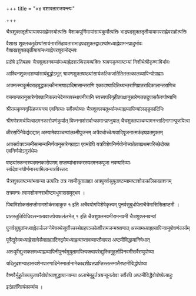 +++
title = "०४ दशावतारजयन्त्यः"

+++

चैत्रशुक्लतृतीयायामपराह्णेमस्योत्पत्तिः वैशाकपूर्णिमायांसायंकूर्मोत्पत्तिः भाद्रपदशुक्लतृतीयायामपराह्णेवराहोत्पत्तिः

वैशाख शुक्लचतुर्दश्यांसायंनारसिंहावतारःभाद्रपदशुक्लद्वादश्यांमध्याह्नेवामनप्रादुर्भावः वैशाखशुक्लतृतीयायांमध्याह्नेपरशुरामोद्भवः

प्रदोषे इतिबहवः चैत्रशुक्लनवम्यांमध्याह्नेदशरथिरामव्यक्तिः श्रावणकृष्णाष्टम्यां निशीथेश्रीकृष्णाविर्भावः

आश्विनशुक्ल्दशम्यांसायंबुद्धोऽभूत् श्रावणशुक्लषष्ठ्यांसायंकल्किर्जातैतितत्तत्कालव्यापिन्योग्राह्याः

अत्रमत्स्यकूर्मवराहबुद्धकल्कीनामाषाढादिमासान्तराणि एकादश्यादितिथ्यन्तराणिप्रातरादिकालान्तराणिच

वचनान्तरानुसारेणोक्तानिकल्पभेदेनव्यवस्थापनीयानि स्वस्वपरिगृहीतपक्षानुसारेणतत्तदुपासकैरुपोष्याणि

श्रीरामकृष्णनृसिंहजयन्त्य एवनित्याः सर्वैरुपोष्याः चैत्रशुक्लचतुर्थ्यामध्याह्नव्यापिन्यांलड्‌डुकादिभिः

श्रीगणेशमर्चयित्वादमनकारोपणंकुर्यात् विघ्ननाशंसर्वान्कामान्प्राप्नुयात् चैत्रशुक्लपञ्चम्यामनन्तादिनागान्पूजयित्वा

क्षीरसर्पिनैवेद्यंदद्यात् अस्यामेवपञ्चम्यांलक्ष्मीपूजनम् अत्रैवचोच्चेःश्रवादिपूजनात्मकंहयव्रतमुक्तम्

अत्रसर्वत्रपञ्चमीसामान्यनिर्णयानुसारेणग्राह्या एवमग्रेपि यत्रविशेषनिर्णयोनोच्यतेतत्रप्रथमपरिच्छेदोक्त एवनिर्णयोऽनुसंधेयः

षष्ठ्यांस्कन्दस्यदमनकारोपणम् सप्तम्यांभास्करस्यदमनकपूजा नवम्यांदेव्याः सर्वदेवानांपौर्णमास्यामित्यन्यत्रविस्तरः

चैत्रशुक्लाष्टम्यांभवान्या उत्पत्तिः तत्र नवमीयुताग्राह्या अत्रपुनर्वसुयुताष्टम्यामष्टाशोककलिकाप्राशनम्

तत्रमन्त्रः त्वामशोकनराभीष्टमधुमाससमुद्भव ।

पिबामिशोकसंतप्तोमामशोकंसदाकुरु १ इति अत्रैवयोगविशेषेकृत्यम् पुनर्वसुबुधोपेताचैत्रेमासिसिताष्टमी ।

प्रातस्तुतिविधिवत्स्नात्ववाजपेयफलंलभेत् १ इति चैत्रशुक्लनवमीरामनवमी चैत्रशुक्लनवम्यां

पुनर्वसुयुतांमध्याह्नेकर्कलग्नेमेषस्थेसूर्यौच्चस्थेग्रहपञ्चकेशीरामजन्मश्रवणात् अस्यामध्याह्नव्यापिन्यामुपोषणंकार्यम्

पूर्वेद्युरेवमध्याह्नेसत्वेसैवग्राह्यादिनद्वयेमध्याह्नव्याप्तावव्याप्तौवापरा अष्टमीविद्धायानिषेधात्

अतःपूर्वेद्युःसकलमध्याह्नव्यापिनीपुनर्वमुयुतामपित्यक्त्वापरेद्युस्त्रिमुहुर्तापिनवमीसर्वैरप्युपोष्या

यदितुदशम्याहासवशेनपारणादिनेस्मार्तानामेकादशीव्रतप्राप्तिस्तत्स्मातैरष्टमीविद्धोपोष्या

वैष्णवैर्मुहूर्तत्रययुतापरैवोपोष्याशुद्धायानवम्या अलाभेमुहूर्तत्रयन्यूनत्वेवा सर्वैरपि अष्टमीविद्धैवोपोष्येत्याहुः

इदंव्रतंनित्यंकाम्यंच ।
